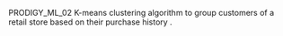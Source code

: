 PRODIGY_ML_02
K-means clustering algorithm to group customers of a retail store based on their purchase history .
